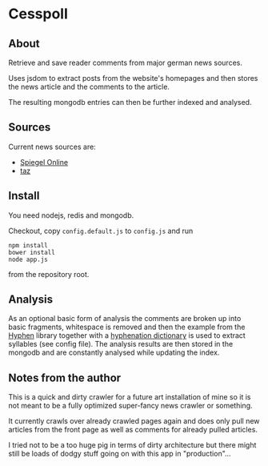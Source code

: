 # Cesspoll #


## About ##

Retrieve and save reader comments from major german news sources.

Uses jsdom to extract posts from the website's homepages and then stores the news article and the comments to the article.

The resulting mongodb entries can then be further indexed and analysed.


## Sources ##

Current news sources are:

* [Spiegel Online](http://www.spiegel.de/)
* [taz](http://www.taz.de/)


## Install ##

You need nodejs, redis and mongodb.

Checkout, copy ``config.default.js`` to ``config.js`` and run

```
npm install
bower install
node app.js
```

from the repository root.

## Analysis ##

As an optional basic form of analysis the comments are broken up into basic fragments, whitespace is removed and then the example from the [Hyphen](http://sourceforge.net/projects/hunspell/files/Hyphen/) library together with a [hyphenation dictionary](https://www.openoffice.org/lingucomponent/download_dictionary.html) is used to extract syllables (see config file). The analysis results are then stored in the mongodb and are constantly analysed while updating the index.


## Notes from the author ##

This is a quick and dirty crawler for a future art installation of mine so it is not meant to be a fully optimized super-fancy news crawler or something.

It currently crawls over already crawled pages again and does only pull new articles from the front page as well as comments for already pulled articles.

I tried not to be a too huge pig in terms of dirty architecture but there might still be loads of dodgy stuff going on with this app in "production"...
